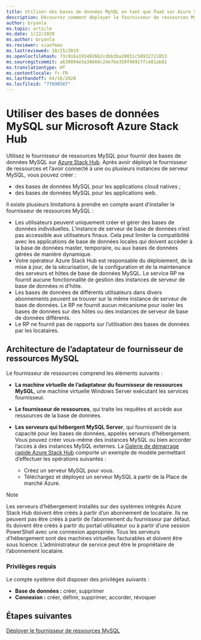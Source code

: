 ```yaml
---
title: Utiliser des bases de données MySQL en tant que PaaS sur Azure Stack Hub
description: Découvrez comment déployer le fournisseur de ressources MySQL et fournir des bases de données MySQL en tant que service sur Azure Stack Hub.
author: bryanla
ms.topic: article
ms.date: 1/22/2020
ms.author: bryanla
ms.reviewer: xiaofmao
ms.lastreviewed: 10/25/2019
ms.openlocfilehash: 73c916a193492662cdbb3ba20031c58932721053
ms.sourcegitcommit: a630894e5a38666c24e7be350f4691ffce81ab81
ms.translationtype: HT
ms.contentlocale: fr-FR
ms.lasthandoff: 04/16/2020
ms.locfileid: "77698587"
---
```

# <a name="use-mysql-databases-on-microsoft-azure-stack-hub"></a>Utiliser des bases de données MySQL sur Microsoft Azure Stack Hub

Utilisez le fournisseur de ressources MySQL pour fournir des bases de données MySQL sur [Azure Stack Hub](azure-stack-overview.md). Après avoir déployé le fournisseur de ressources et l’avoir connecté à une ou plusieurs instances de serveur MySQL, vous pouvez créer :

* des bases de données MySQL pour les applications cloud natives ;
* des bases de données MySQL pour les applications web.  

Il existe plusieurs limitations à prendre en compte avant d’installer le fournisseur de ressources MySQL :

- Les utilisateurs peuvent uniquement créer et gérer des bases de données individuelles. L’instance de serveur de base de données n’est pas accessible aux utilisateurs finaux. Cela peut limiter la compatibilité avec les applications de base de données locales qui doivent accéder à la base de données master, temporaire, ou aux bases de données gérées de manière dynamique.
- Votre opérateur Azure Stack Hub est responsable du déploiement, de la mise à jour, de la sécurisation, de la configuration et de la maintenance des serveurs et hôtes de base de données MySQL. Le service RP ne fournit aucune fonctionnalité de gestion des instances de serveur de base de données ni d’hôte. 
- Les bases de données de différents utilisateurs dans divers abonnements peuvent se trouver sur la même instance de serveur de base de données. Le RP ne fournit aucun mécanisme pour isoler les bases de données sur des hôtes ou des instances de serveur de base de données différents.
- Le RP ne fournit pas de rapports sur l’utilisation des bases de données par les locataires.

## <a name="mysql-resource-provider-adapter-architecture"></a>Architecture de l’adaptateur de fournisseur de ressources MySQL

Le fournisseur de ressources comprend les éléments suivants :

* **La machine virtuelle de l’adaptateur du fournisseur de ressources MySQL**, une machine virtuelle Windows Server exécutant les services fournisseur.
* **Le fournisseur de ressources**, qui traite les requêtes et accède aux ressources de la base de données.
* **Les serveurs qui hébergent MySQL Server**, qui fournissent de la capacité pour les bases de données, appelés serveurs d’hébergement. Vous pouvez créer vous-même des instances MySQL ou bien accorder l’accès à des instances MySQL externes. La [Galerie de démarrage rapide Azure Stack Hub](https://github.com/Azure/AzureStack-QuickStart-Templates/tree/master/mysql-standalone-server-windows) comporte un exemple de modèle permettant d’effectuer les opérations suivantes :

  * Créez un serveur MySQL pour vous.
  * Téléchargez et déployez un serveur MySQL à partir de la Place de marché Azure.

> [!NOTE]
> Les serveurs d’hébergement installés sur des systèmes intégrés Azure Stack Hub doivent être créés à partir d’un abonnement de locataire. Ils ne peuvent pas être créés à partir de l’abonnement du fournisseur par défaut. Ils doivent être créés à partir du portail utilisateur ou à partir d’une session PowerShell avec une connexion appropriée. Tous les serveurs d’hébergement sont des machines virtuelles facturables et doivent être sous licence. L’administrateur de service peut être le propriétaire de l’abonnement locataire.

### <a name="required-privileges"></a>Privilèges requis

Le compte système doit disposer des privilèges suivants :

* **Base de données :** créer, supprimer
* **Connexion :** créer, définir, supprimer, accorder, révoquer  

## <a name="next-steps"></a>Étapes suivantes

[Déployer le fournisseur de ressources MySQL](azure-stack-mysql-resource-provider-deploy.md)

